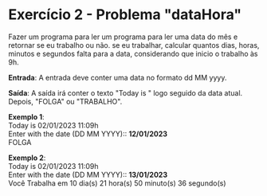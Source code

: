 # Exercício 2 - Problema "dataHora"

Fazer um programa para ler um programa para ler uma data do mês e retornar se eu trabalho ou não. se eu trabalhar, calcular quantos dias, horas, minutos e segundos falta para a data, considerando que inicio o trabalho às 9h.

**Entrada**:
A entrada deve conter uma data no formato dd MM yyyy.

**Saída**:
A saída irá conter o texto "Today is " logo seguido da data atual. Depois, "FOLGA" ou  "TRABALHO". 

**Exemplo 1**:  
Today is 02/01/2023 11:09h  
Enter with the date (DD MM YYYY):: **12/01/2023**  
FOLGA

**Exemplo 2**:  
Today is 02/01/2023 11:09h  
Enter with the date (DD MM YYYY):: **13/01/2023**  
Você Trabalha em 10 dia(s) 21 hora(s) 50 minuto(s) 36 segundo(s)






